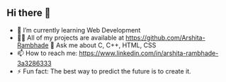 ## Hi there 👋
- 🌱 I’m currently learning Web Development
- 👨‍💻 All of my projects are available at https://github.com/Arshita-Rambhade
💬 Ask me about C, C++, HTML, CSS
- 📫 How to reach me: https://www.linkedin.com/in/arshita-rambhade-3a3286333
- ⚡ Fun fact: The best way to predict the future is to create it. 
